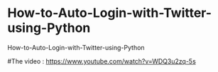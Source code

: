 # How-to-Auto-Login-with-Twitter-using-Python
How-to-Auto-Login-with-Twitter-using-Python

#The video :
https://www.youtube.com/watch?v=WDQ3u2zq-5s
